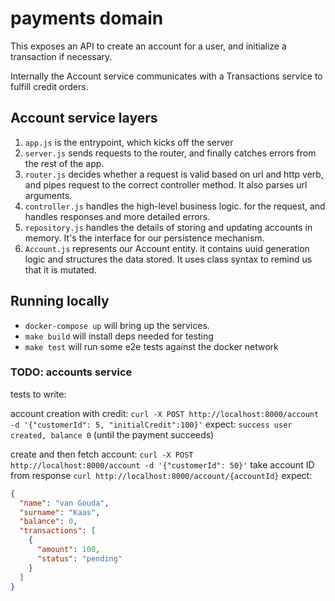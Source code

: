 # payments domain

This exposes an API to create an account for a user, and initialize a transaction if necessary. 

Internally the Account service communicates with a Transactions service to fulfill credit orders.

## Account service layers
1. `app.js` is the entrypoint, which kicks off the server
2. `server.js` sends requests to the router, and finally catches errors from the rest of the app. 
3. `router.js` decides whether a request is valid based on url and http verb, and pipes request to the correct controller method. It also parses url arguments.
4. `controller.js` handles the high-level business logic. for the request, and handles responses and more detailed errors.
5. `repository.js` handles the details of storing and updating accounts in memory. It's the interface for our persistence mechanism.
6. `Account.js` represents our Account entity. it contains uuid generation logic and structures the data stored. It uses class syntax to remind us that it is mutated.

## Running locally
- `docker-compose up` will bring up the services.
- `make build` will install deps needed for testing
- `make test` will run some e2e tests against the docker network

### TODO: accounts service
tests to write:

account creation with credit:
`curl -X POST http://localhost:8000/account -d '{"customerId": 5, "initialCredit":100}'`
expect: `success user created, balance 0` (until the payment succeeds)

create and then fetch account:
`curl -X POST http://localhost:8000/account -d '{"customerId": 50}'`
take account ID from response
`curl http://localhost:8000/account/{accountId}`
expect:
```json
{
  "name": "van Gouda",
  "surname": "Kaas",
  "balance": 0,
  "transactions": [
    {
      "amount": 100,
      "status": "pending"
    }
  ]
}
```